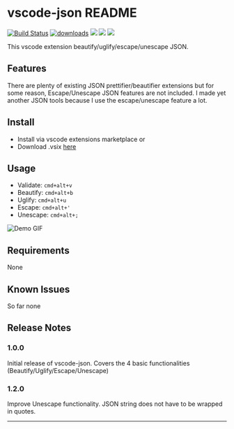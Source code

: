 # vscode-json README



[![Build Status](https://travis-ci.org/andyyaldoo/vscode-json.svg?branch=travis)](https://travis-ci.org/andyyaldoo/vscode-json)
[![downloads](	https://img.shields.io/vscode-marketplace/d/andyyaldoo.vscode-json.svg)](#)
[![](https://img.shields.io/vscode-marketplace/v/andyyaldoo.vscode-json.svg)]()
[![](https://img.shields.io/github/tag/andyyaldoo/vscode-json.svg)]()
[![](https://img.shields.io/vscode-marketplace/r/andyyaldoo.vscode-json.svg)]()

This vscode extension beautify/uglify/escape/unescape JSON.
## Features

There are plenty of existing JSON prettifier/beautifier extensions but for some reason, Escape/Unescape JSON features are not included. I made yet another JSON tools because I use the escape/unescape feature a lot.

## Install
* Install via vscode extensions marketplace
or
* Download .vsix [here](https://github.com/andyyaldoo/vscode-json/releases)

## Usage

* Validate: `cmd+alt+v`
* Beautify: `cmd+alt+b`
* Uglify: `cmd+alt+u`
* Escape: `cmd+alt+'`
* Unescape: `cmd+alt+;`


![Demo GIF](https://raw.githubusercontent.com/andyyaldoo/vscode-json/master/images/vscode-json.gif)

## Requirements

None

## Known Issues

So far none
## Release Notes

### 1.0.0

Initial release of vscode-json. Covers the 4 basic functionalities (Beautify/Uglify/Escape/Unescape)

### 1.2.0
Improve Unescape functionality. JSON string does not have to be wrapped in quotes.

-----------------------------------------------------------------------------------------------------------
